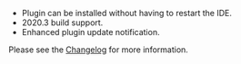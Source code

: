 - Plugin can be installed without having to restart the IDE.
- 2020.3 build support.
- Enhanced plugin update notification.

Please see the <a href="https://github.com/Unthrottled/normandy-progress-bar/blob/master/docs/CHANGELOG.md">Changelog</a> for more information.